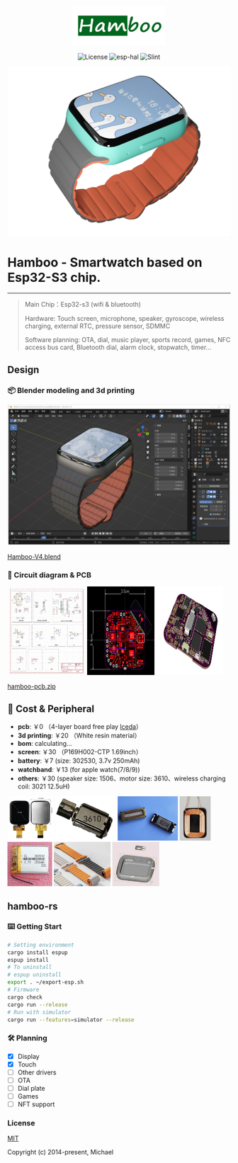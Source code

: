 <p align="center">
  <img width="210" height="90" src="docs/Hamboo.jpg">
</p>
<p align="center">
    <img alt="License" src="https://img.shields.io/badge/license-MIT-blue.svg"/>
    <img alt="esp-hal" src="https://img.shields.io/badge/esp_hal-0.17.0-green.svg"/>
    <img alt="Slint" src="https://img.shields.io/badge/slint-1.5.1-green.svg"/>
</p>

<img alt="Hamboo" src="docs/watch.jpg"/>

<br>

# Hamboo - Smartwatch based on Esp32-S3 chip.



---


> Main Chip：Esp32-s3 (wifi & bluetooth)
>
> Hardware: Touch screen, microphone, speaker, gyroscope, wireless charging, external RTC, pressure sensor, SDMMC
>
> Software planning: OTA, dial, music player, sports record, games, NFC access bus card, Bluetooth dial, alarm clock, stopwatch, timer...

## Design


### 📦 Blender modeling and 3d printing

![blender.jpg](docs%2Fblender.jpg)

[Hamboo-V4.blend](docs%2FHamboo-V4.blend)

### 🧱 Circuit diagram & PCB

<div>
<img width="35%" height="200" src="docs/schematic.png"/>
<img width="30%" height="200" src="docs/PCB.png"/>
<img width="30%" height="200" src="docs/PCB3D.png"/>
</div>

[hamboo-pcb.zip](docs%2Fhamboo-pcb.zip)

## 📘 Cost & Peripheral

- **pcb**: ￥0  （4-layer board free play [lceda](https://lceda.cn/)）
- **3d printing**: ￥20 （White resin material）
- **bom**: calculating...
- **screen**: ￥30 （P169H002-CTP 1.69inch）
- **battery**: ￥7 (size: 302530, 3.7v 250mAh)
- **watchband**: ￥13 (for apple watch(7/8/9))
- **others**: ￥30 (speaker size: 1506、motor size: 3610、wireless charging coil: 3021 12.5uH)

<div>
    <img height="100" src="docs/screen.jpg"/>
    <img height="100" src="docs/motor.jpg"/>
    <img height="100" src="docs/speaker.jpg"/>
    <img height="100" src="docs/coil.png"/>
    <img height="100" src="docs/battery.jpg"/>
    <img height="100" src="docs/watchband.jpg"/>
    <img height="100" src="docs/3dmodel.jpg"/>
</div>

## hamboo-rs

### ⌨️ Getting Start

```bash
# Setting environment
cargo install espup
espup install
# To uninstall
# espup uninstall
export . ~/export-esp.sh
# Firmware 
cargo check
cargo run --release
# Run with simulator
cargo run --features=simulator --release
```

### 🛠️ Planning
- [X] Display
- [X] Touch
- [ ] Other drivers
- [ ] OTA
- [ ] Dial plate
- [ ] Games
- [ ] NFT support

### License

[MIT](https://opensource.org/licenses/MIT)

Copyright (c) 2014-present, Michael